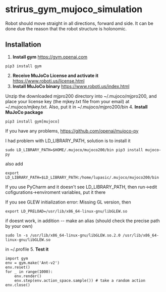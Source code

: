 # strirus_gym_mujoco_simulation
Robot should move straight in all directions, forward and side. It can be done due the reason that the robot structure is holonomic.

## Installation
1. **Install gym** https://gym.openai.com
```
pip3 install gym
```
2. **Receive MuJoCo License and activate it** https://www.roboti.us/license.html
3. **Install MuJoCo binary** https://www.roboti.us/index.html

Unzip the downloaded mjpro200 directory into ~/.mujoco/mjpro200, and place your license key (the mjkey.txt file from your email) at ~/.mujoco/mjkey.txt. Also, put it in ~/.mujoco/mjpro200/bin
4. **Install MuJoCo package**
```
pip3 install gym[mujoco]
```
If you have any problems, https://github.com/openai/mujoco-py

I had problem with LD_LIBRARY_PATH, solution is to install it 
```
sudo LD_LIBRARY_PATH=$HOME/.mujoco/mujoco200/bin pip3 install mujoco-py
```
also add 
```
export LD_LIBRARY_PATH=$LD_LIBRARY_PATH:/home/lupasic/.mujoco/mujoco200/bin
```

If you use PyCharm and it doesn't see LD_LIBRARY_PATH, then run->edit cofigurations->enviroment variables, put it there

If you see GLEW initialization error: Missing GL version, then
```
export LD_PRELOAD=/usr/lib/x86_64-linux-gnu/libGLEW.so
```

if doesnt work, in addition -- make an alias (should check the precise path by your own)
```
sudo ln -s /usr/lib/x86_64-linux-gnu/libGLEW.so.2.0 /usr/lib/x86_64-linux-gnu/libGLEW.so
```

in ~/.profile
5. **Test it**
```
import gym
env = gym.make('Ant-v2')
env.reset()
for _ in range(1000):
    env.render()
    env.step(env.action_space.sample()) # take a random action
env.close()
```

